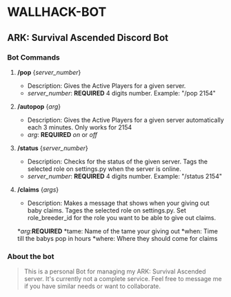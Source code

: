 # WALLHACK-BOT

## ARK: Survival Ascended Discord Bot

### Bot Commands

1. **/pop** {_server_number_}
    * Description: Gives the Active Players for a given server.
    * _server_number_: **REQUIRED** 4 digits number. Example: "/pop 2154"

2. **/autopop** {_arg_}
    * Description: Gives the Active Players for a given server automatically each 3 minutes. Only works for 2154
    * _arg_: **REQUIRED** _on_ or _off_

3. **/status** {_server_number_}
    * Description: Checks for the status of the given server. Tags the selected role on settings.py when the server is online.
    * _server_number_: **REQUIRED** 4 digits number. Example: "/status 2154"

4. **/claims** {_args_}
    * Description: Makes a message that shows when your giving out baby claims. Tages the selected role on settings.py.
      Set role_breeder_id for the role you want to be able to give out claims.
      
    *_arg_:**REQUIRED**
            *tame: Name of the tame your giving out
            *when: Time till the babys pop in hours
            *where: Where they should come for claims
   
   
### About the bot 

> This is a personal Bot for managing my ARK: Survival Ascended server. It's currently not a complete service. Feel free to message me if you have similar needs or want to collaborate.
